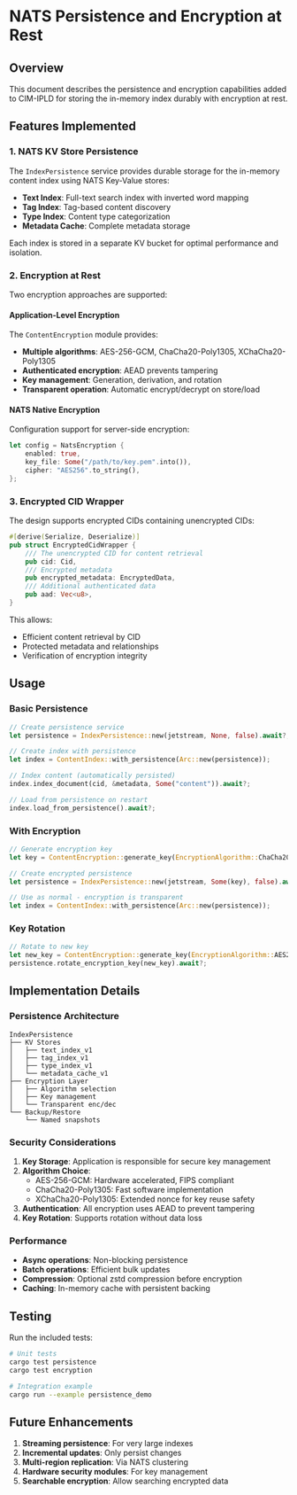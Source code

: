 # NATS Persistence and Encryption at Rest

## Overview

This document describes the persistence and encryption capabilities added to CIM-IPLD for storing the in-memory index durably with encryption at rest.

## Features Implemented

### 1. NATS KV Store Persistence

The `IndexPersistence` service provides durable storage for the in-memory content index using NATS Key-Value stores:

- **Text Index**: Full-text search index with inverted word mapping
- **Tag Index**: Tag-based content discovery 
- **Type Index**: Content type categorization
- **Metadata Cache**: Complete metadata storage

Each index is stored in a separate KV bucket for optimal performance and isolation.

### 2. Encryption at Rest

Two encryption approaches are supported:

#### Application-Level Encryption

The `ContentEncryption` module provides:

- **Multiple algorithms**: AES-256-GCM, ChaCha20-Poly1305, XChaCha20-Poly1305
- **Authenticated encryption**: AEAD prevents tampering
- **Key management**: Generation, derivation, and rotation
- **Transparent operation**: Automatic encrypt/decrypt on store/load

#### NATS Native Encryption

Configuration support for server-side encryption:

```rust
let config = NatsEncryption {
    enabled: true,
    key_file: Some("/path/to/key.pem".into()),
    cipher: "AES256".to_string(),
};
```

### 3. Encrypted CID Wrapper

The design supports encrypted CIDs containing unencrypted CIDs:

```rust
#[derive(Serialize, Deserialize)]
pub struct EncryptedCidWrapper {
    /// The unencrypted CID for content retrieval
    pub cid: Cid,
    /// Encrypted metadata
    pub encrypted_metadata: EncryptedData,
    /// Additional authenticated data
    pub aad: Vec<u8>,
}
```

This allows:
- Efficient content retrieval by CID
- Protected metadata and relationships
- Verification of encryption integrity

## Usage

### Basic Persistence

```rust
// Create persistence service
let persistence = IndexPersistence::new(jetstream, None, false).await?;

// Create index with persistence
let index = ContentIndex::with_persistence(Arc::new(persistence));

// Index content (automatically persisted)
index.index_document(cid, &metadata, Some("content")).await?;

// Load from persistence on restart
index.load_from_persistence().await?;
```

### With Encryption

```rust
// Generate encryption key
let key = ContentEncryption::generate_key(EncryptionAlgorithm::ChaCha20Poly1305);

// Create encrypted persistence
let persistence = IndexPersistence::new(jetstream, Some(key), false).await?;

// Use as normal - encryption is transparent
let index = ContentIndex::with_persistence(Arc::new(persistence));
```

### Key Rotation

```rust
// Rotate to new key
let new_key = ContentEncryption::generate_key(EncryptionAlgorithm::AES256GCM);
persistence.rotate_encryption_key(new_key).await?;
```

## Implementation Details

### Persistence Architecture

```
IndexPersistence
├── KV Stores
│   ├── text_index_v1
│   ├── tag_index_v1
│   ├── type_index_v1
│   └── metadata_cache_v1
├── Encryption Layer
│   ├── Algorithm selection
│   ├── Key management
│   └── Transparent enc/dec
└── Backup/Restore
    └── Named snapshots
```

### Security Considerations

1. **Key Storage**: Application is responsible for secure key management
2. **Algorithm Choice**: 
   - AES-256-GCM: Hardware accelerated, FIPS compliant
   - ChaCha20-Poly1305: Fast software implementation
   - XChaCha20-Poly1305: Extended nonce for key reuse safety
3. **Authentication**: All encryption uses AEAD to prevent tampering
4. **Key Rotation**: Supports rotation without data loss

### Performance

- **Async operations**: Non-blocking persistence
- **Batch operations**: Efficient bulk updates
- **Compression**: Optional zstd compression before encryption
- **Caching**: In-memory cache with persistent backing

## Testing

Run the included tests:

```bash
# Unit tests
cargo test persistence
cargo test encryption

# Integration example
cargo run --example persistence_demo
```

## Future Enhancements

1. **Streaming persistence**: For very large indexes
2. **Incremental updates**: Only persist changes
3. **Multi-region replication**: Via NATS clustering
4. **Hardware security modules**: For key management
5. **Searchable encryption**: Allow searching encrypted data